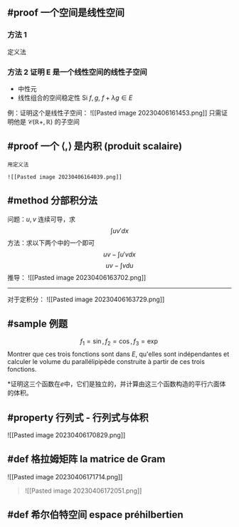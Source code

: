 ## #proof 一个空间是线性空间

### 方法 1
定义法

### 方法 2 证明 E 是一个线性空间的线性子空间
- 中性元
- 线性组合的空间稳定性
Si $f, g$, $f + \lambda g \in E$

例：证明这个是线性子空间：
![[Pasted image 20230406161453.png]]
只需证明他是 $\mathscr{C}(\mathbb{R+}, \mathbb{R})$ 的子空间


## #proof 一个 $\langle, \rangle$ 是内积 (produit scalaire)

```ad-note
用定义法

![[Pasted image 20230406164039.png]]
```



## #method 分部积分法

问题：$u, v$ 连续可导，求
$$\int{uv'dx}$$
方法：求以下两个中的一个即可
$$uv -\int{u'vdx}$$
$$uv - \int{vdu}$$
推导：
![[Pasted image 20230406163702.png]]

---
对于定积分：
![[Pasted image 20230406163729.png]]
## #sample 例题

$$f_1 = \sin, f_2 = \cos, f_3 = \exp$$
Montrer que ces trois fonctions sont dans $E$, qu'elles sont indépendantes et calculer le volume du 
parallélipipède construite à partir de ces trois fonctions.

*证明这三个函数在$e$中，它们是独立的，并计算由这三个函数构造的平行六面体的体积。

## #property 行列式 - 行列式与体积
![[Pasted image 20230406170829.png]]

## #def 格拉姆矩阵 la matrice de Gram

![[Pasted image 20230406171714.png]]

> ![[Pasted image 20230406172051.png]]





## #def 希尔伯特空间 espace préhilbertien


